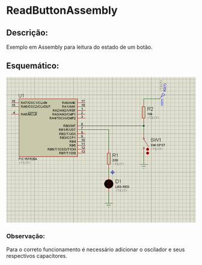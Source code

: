 # ReadButtonAssembly

## Descrição:
Exemplo em Assembly para leitura do estado de um botão.

## Esquemático:

<p align="center">
  <img width="600" heigth="300" src="https://github.com/MarquesNatan/ReadButtonAssembly/blob/main/hardware.png">
</p>

### Observação:
  Para o correto funcionamento é necessário adicionar o oscilador e seus respectivos capacitores.
